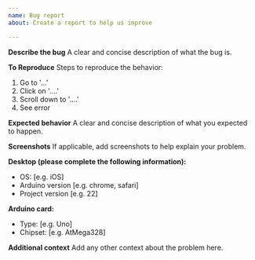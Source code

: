 ```yaml
---
name: Bug report
about: Create a report to help us improve

---
```


**Describe the bug**
A clear and concise description of what the bug is.

**To Reproduce**
Steps to reproduce the behavior:
1. Go to '...'
2. Click on '....'
3. Scroll down to '....'
4. See error

**Expected behavior**
A clear and concise description of what you expected to happen.

**Screenshots**
If applicable, add screenshots to help explain your problem.

**Desktop (please complete the following information):**
 - OS: [e.g. iOS]
 - Arduino version [e.g. chrome, safari]
 - Project version [e.g. 22]

**Arduino card:**
 - Type: [e.g. Uno]
 - Chipset: [e.g. AtMega328]

**Additional context**
Add any other context about the problem here.
